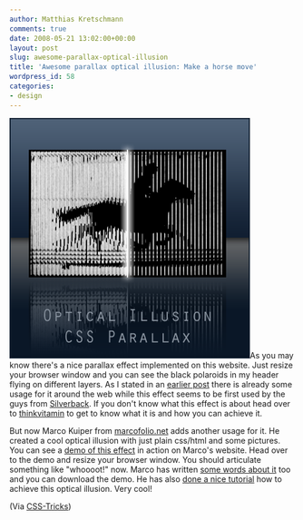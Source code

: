 ```yaml
---
author: Matthias Kretschmann
comments: true
date: 2008-05-21 13:02:00+00:00
layout: post
slug: awesome-parallax-optical-illusion
title: 'Awesome parallax optical illusion: Make a horse move'
wordpress_id: 58
categories:
- design
---
```


![Parallax](/media/parallax_illusion_css.png)As you may know there's a nice parallax effect implemented on this website. Just resize your browser window and you can see the black polaroids in my header flying on different layers. As I stated in an [earlier post](http://www.kremalicious.com/2008/03/love-the-parallax/) there is already some usage for it around the web while this effect seems to be first used by the guys from [Silverback](http://www.silverbackapp.com/). If you don't know what this effect is about head over to [thinkvitamin](http://www.thinkvitamin.com/features/design/how-to-recreate-silverbacks-parallax/trackback/) to get to know what it is and how you can achieve it.

But now Marco Kuiper from [marcofolio.net](http://www.marcofolio.net) adds another usage for it. He created a cool optical illusion with just plain css/html and some pictures. You can see a [demo of this effect](http://demo.marcofolio.net/a_parallax_illusion_with_css/) in action on Marco's website. Head over to the demo and resize your browser window. You should articulate something like "whoooot!" now. Marco has written [some words about it](http://www.marcofolio.net/css/a_parallax_illusion_with_css_the_horse_in_motion.html) too and you can download the demo. He has also [done a nice tutorial](http://www.marcofolio.net/photoshop/your_own_css_parallax_illusion_3d_image.html) how to achieve this optical illusion. Very cool!

(Via [CSS-Tricks](http://css-tricks.com/links-of-interest-31/))
